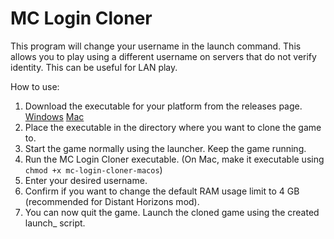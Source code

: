# MC Login Cloner

This program will change your username in the launch command. This allows you to play using a different username on servers that do not verify identity. This can be useful for LAN play.

How to use:
1. Download the executable for your platform from the releases page. [Windows](https://github.com/basbase/mc-login-cloner/releases/download/v1.0.2/mc-login-cloner-win.exe) [Mac](https://github.com/basbase/mc-login-cloner/releases/download/v1.0.2/mc-login-cloner-macos)
2. Place the executable in the directory where you want to clone the game to.
3. Start the game normally using the launcher. Keep the game running.
4. Run the MC Login Cloner executable. (On Mac, make it executable using `chmod +x mc-login-cloner-macos`)
5. Enter your desired username.
6. Confirm if you want to change the default RAM usage limit to 4 GB (recommended for Distant Horizons mod).
6. You can now quit the game. Launch the cloned game using the created launch_<username> script.

